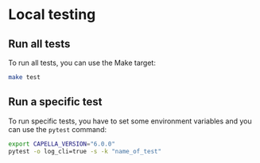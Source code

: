 <!--
 ~ SPDX-FileCopyrightText: Copyright DB InfraGO AG and contributors
 ~ SPDX-License-Identifier: Apache-2.0
 -->

# Local testing

## Run all tests

To run all tests, you can use the Make target:

```bash
make test
```

## Run a specific test

To run specific tests, you have to set some environment variables and you can
use the `pytest` command:

```bash
export CAPELLA_VERSION="6.0.0"
pytest -o log_cli=true -s -k "name_of_test"
```
